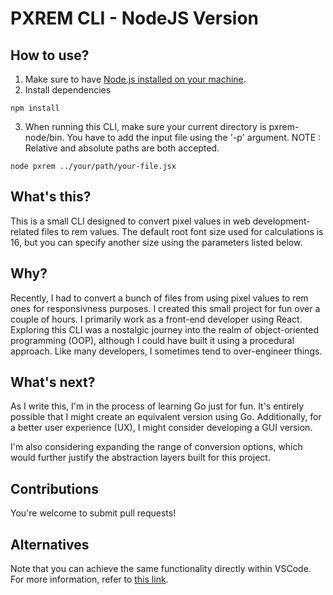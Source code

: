 # PXREM CLI - NodeJS Version

## How to use?

1. Make sure to have [Node.js installed on your machine](https://nodejs.org/).
2. Install dependencies

```
npm install
```

3. When running this CLI, make sure your current directory is pxrem-node/bin. You have to add the input file using the '-p' argument.
   NOTE : Relative and absolute paths are both accepted.

```
node pxrem ../your/path/your-file.jsx
```

## What's this?

This is a small CLI designed to convert pixel values in web development-related files to rem values. The default root font size used for calculations is 16, but you can specify another size using the parameters listed below.

## Why?

Recently, I had to convert a bunch of files from using pixel values to rem ones for responsivness purposes. I created this small project for fun over a couple of hours. I primarily work as a front-end developer using React. Exploring this CLI was a nostalgic journey into the realm of object-oriented programming (OOP), although I could have built it using a procedural approach. Like many developers, I sometimes tend to over-engineer things.

## What's next?

As I write this, I'm in the process of learning Go just for fun. It's entirely possible that I might create an equivalent version using Go. Additionally, for a better user experience (UX), I might consider developing a GUI version.

I'm also considering expanding the range of conversion options, which would further justify the abstraction layers built for this project.

## Contributions

You're welcome to submit pull requests!

## Alternatives

Note that you can achieve the same functionality directly within VSCode.
For more information, refer to [this link](https://stackoverflow.com/a/72591161).
